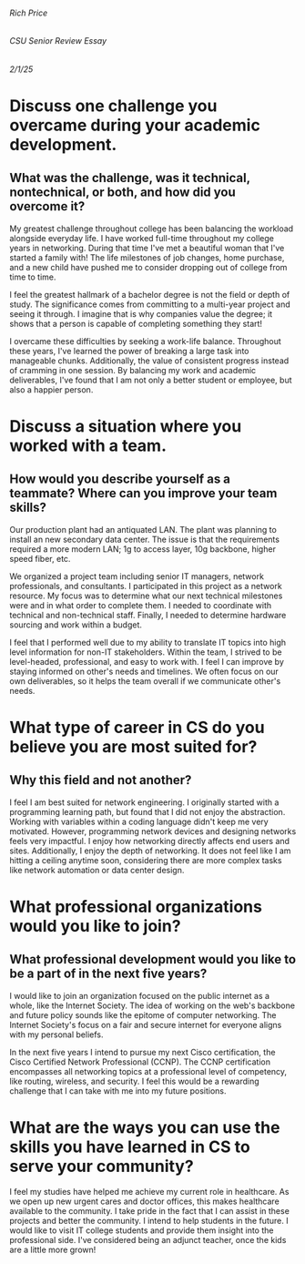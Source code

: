 ###### Rich Price
###### CSU Senior Review Essay
###### 2/1/25

# Discuss one challenge you overcame during your academic development. 
## What was the challenge, was it technical, nontechnical, or both, and how did you overcome it?

My greatest challenge throughout college has been balancing the workload alongside everyday life. I have worked full-time throughout my college years in networking. During that time I've met a beautiful woman that I've started a family with! The life milestones of job changes, home purchase, and a new child have pushed me to consider dropping out of college from time to time.
	
 I feel the greatest hallmark of a bachelor degree is not the field or depth of study. The significance comes from committing to a multi-year project and seeing it through. I imagine that is why companies value the degree; it shows that a person is capable of completing something they start!
	
 I overcame these difficulties by seeking a work-life balance. Throughout these years, I've learned the power of breaking a large task into manageable chunks. Additionally, the value of consistent progress instead of cramming in one session. By balancing my work and academic deliverables, I've found that I am not only a better student or employee, but also a happier person.

# Discuss a situation where you worked with a team. 
## How would you describe yourself as a teammate? Where can you improve your team skills? 

Our production plant had an antiquated LAN. The plant was planning to install an new secondary data center. The issue is that the requirements required a more modern LAN; 1g to access layer, 10g backbone, higher speed fiber, etc.

We organized a project team including senior IT managers, network professionals, and consultants. I participated in this project as a network resource. My focus was to determine what our next technical milestones were and in what order to complete them. I needed to coordinate with technical and non-technical staff. Finally, I needed to determine hardware sourcing and work within a budget.

I feel that I performed well due to my ability to translate IT topics into high level information for non-IT stakeholders. Within the team, I strived to be level-headed, professional, and easy to work with. I feel I can improve by staying informed on other's needs and timelines. We often focus on our own deliverables, so it helps the team overall if we communicate other's needs. 

# What type of career in CS do you believe you are most suited for? 
## Why this field and not another? 

I feel I am best suited for network engineering. I originally started with a programming learning path, but found that I did not enjoy the abstraction. 
Working with variables within a coding language didn't keep me very motivated. However, programming network devices and designing networks feels very impactful. I enjoy how networking directly affects end users and sites. Additionally, I enjoy the depth of networking. It does not feel like I am hitting a ceiling anytime soon, considering there are more complex tasks like network automation or data center design.

# What professional organizations would you like to join? 
## What professional development would you like to be a part of in the next five years? 

I would like to join an organization focused on the public internet as a whole, like the Internet Society. The idea of working on the web's backbone and future policy sounds like the epitome of computer networking. The Internet Society's focus on a fair and secure internet for everyone aligns with my personal beliefs.

In the next five years I intend to pursue my next Cisco certification, the Cisco Certified Network Professional (CCNP). The CCNP certification encompasses all networking topics at a professional level of competency, like routing, wireless, and security. I feel this would be a rewarding challenge that I can take with me into my future positions.

# What are the ways you can use the skills you have learned in CS to serve your community? 

I feel my studies have helped me achieve my current role in healthcare. As we open up new urgent cares and doctor offices, this makes healthcare available to the community. I take pride in the fact that I can assist in these projects and better the community.
I intend to help students in the future. I would like to visit IT college students and provide them insight into the professional side. I've considered being an adjunct teacher, once the kids are a little more grown!
